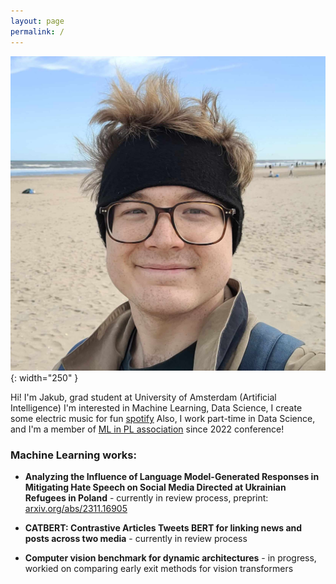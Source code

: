 ```yaml
---
layout: page
permalink: /
---
```


![me_in_ruciane_nida](/static/photo.jpg){: width="250" }

Hi! I'm Jakub, grad student at University of Amsterdam (Artificial Intelligence)
I'm interested in Machine Learning, Data Science, I create some electric music for fun [spotify](https://open.spotify.com/artist/44DDOJqPXcqI43vYOPWvZC)
Also, I work part-time in Data Science, and I'm a member of [ML in PL association](https://mlinpl.org/) since 2022 conference!

### Machine Learning works:

- **Analyzing the Influence of Language Model-Generated Responses in Mitigating Hate Speech on Social Media Directed at Ukrainian Refugees in Poland** - currently in review process, preprint: [arxiv.org/abs/2311.16905](https://arxiv.org/abs/2311.16905)

- **CATBERT: Contrastive Articles Tweets BERT for linking news and posts across two media** - currently in review process

- **Computer vision benchmark for dynamic architectures** - in progress, workied on comparing early exit methods for vision transformers